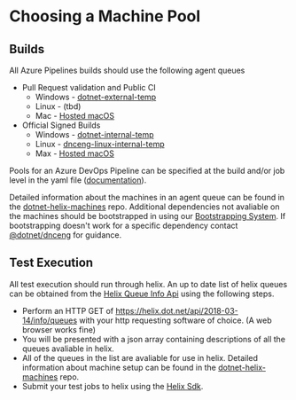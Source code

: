 # Choosing a Machine Pool

## Builds
All Azure Pipelines builds should use the following agent queues
 * Pull Request validation and Public CI
   * Windows - [dotnet-external-temp]
   * Linux - (tbd)
   * Mac - [Hosted macOS](https://docs.microsoft.com/en-us/azure/devops/pipelines/agents/hosted?view=vsts&tabs=yaml)
 * Official Signed Builds
   * Windows - [dotnet-internal-temp]
   * Linux - [dnceng-linux-internal-temp]
   * Max - [Hosted macOS](https://docs.microsoft.com/en-us/azure/devops/pipelines/agents/hosted?view=vsts&tabs=yaml)
   
Pools for an Azure DevOps Pipeline can be specified at the build and/or job level in the yaml file ([documentation](https://github.com/Microsoft/azure-pipelines-agent/blob/master/docs/preview/yamlgettingstarted-pools.md)).

Detailed information about the machines in an agent queue can be found in the [dotnet-helix-machines] repo. Additional dependencies not avaliable on the machines should be bootstrapped in using our [Bootstrapping System]. If bootstrapping doesn't work for a specific dependency contact [@dotnet/dnceng] for guidance.

## Test Execution
All test execution should run through helix. An up to date list of helix queues can be obtained from the [Helix Queue Info Api] using the following steps.
 * Perform an HTTP GET of https://helix.dot.net/api/2018-03-14/info/queues with your http requesting software of choice. (A web browser works fine)
 * You will be presented with a json array containing descriptions of all the queues avaliable in helix.
 * All of the queues in the list are avaliable for use in helix. Detailed information about machine setup can be found in the [dotnet-helix-machines] repo.
 * Submit your test jobs to helix using the [Helix Sdk].


[Helix Sdk]: /Documentation/VSTS/SendingJobsToHelix.md
[Bootstrapping System]: /Documentation/Projects/NativeDependencies/Design.md
[@dotnet/dnceng]: https://github.com/orgs/dotnet/teams/dnceng

[dotnet-internal-temp]: https://dev.azure.com/dnceng/internal/_settings/agentqueues?queueId=67&_a=agents
[dnceng-linux-internal-temp]: https://dev.azure.com/dnceng/internal/_settings/agentqueues?queueId=61&_a=agents
[dotnet-external-temp]: https://dev.azure.com/dnceng/internal/_settings/agentqueues?queueId=47&_a=agents

[dotnet-helix-machines]: https://dev.azure.com/dnceng/internal/internal%20Team/_git/dotnet-helix-machines?path=%2FREADME.md&version=GBmaster
[Helix Queue Info Api]: https://helix.dot.net/swagger/ui/index#!/Information/Information_QueueInfoList
